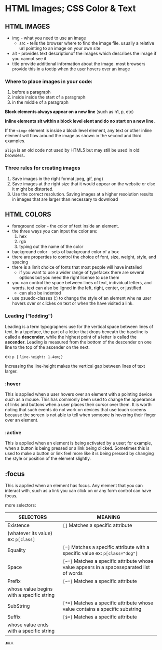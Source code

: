 # HTML Images; CSS Color & Text

## HTML IMAGES
- img - what you need to use an image
    - src - tells the browser where to find the image file. usually a relative url pointing to an image on your own site
- alt - provides text descriptionof the images which describes the image if you cannot see it 
- title provide additional information about the image. most browsers provide this in a tootip when the user hovers over an image 

### Where to place images in your code: 
1. before a paragraph
2. inside inside the start of a paragraph
3. in the middle of a paragraph

**Block elements always appear on a new line** (such as h1, p, etc)

**inline elements sit within a block level elent and do no start on a new line.**

If the ```<img>``` element is inside a block level element, any text or other inline element will flow around the image as shown in the second and third examples. 

```align``` is an old code not used by HTML5 but may still be used in old browsers. 

### Three rules for creating images
1. Save images in the right format jpeg, gif, png)
2. Save images at the right size  that it would appear on the website or else it might be distorted.
3. Use the correct resolution. Saving images at a higher resolution results in images that are larger than necessary to download

## HTML COLORS
- foreground color - the color of text inside an element.
- the three ways you can input the color are:
    1. hex
    2. rgb
    3. typing out the name of the color 
- background color - sets of background color of a box
- there are properties to control the choice of font, size, weight, style, and spacing
- there is a limit choice of fonts that most people will have installed 
    - if you want to use a wider range of typefacex there are several options but you need the right license to use them 
- you can control the space between lines of text, individual letters, and words. text can also be ligned in the left, right, center, or justified. 
    - can also be indented
- use psuedo-classes (:) to change the style of an element whe na user hovers over or clickes on text or when the have visited a link.

### Leading ("ledding") 
Leading is a term typographers use for the vertical space between lines of text. In a typeface, the part of a letter that drops beneath the baseline is called a **descender**, while the highest point of a letter is called the **ascender**. Leading is measured from the bottom of the descender on one line to the top of the ascender on the next.

ex: 
```p {```
```line-height: 1.4em;}```

Increasing the line-height makes the vertical gap between lines of text larger.

### :hover
This is applied when a user hovers over an element with a pointing device such as a mouse. This has commonly been used to change the appearance of links and buttons when a user places their cursor over them. It is worth noting that such events do not work on devices that use touch screens because the screen is not able to tell when someone is hovering their finger over an element.

### :active
This is applied when an element is being activated by a user; for example, when a button is being pressed or a link being clicked. Sometimes this is used to make a button or link feel more like it is being pressed by changing the style or position of the element slightly.

## :focus
This is applied when an element has focus. Any element that you can interact with, such as a link you can click on or any form control can have focus.

more selectors:

SELECTORS | MEANING
|--------------|-----------|
|Existence | ```[]``` Matches a specific attribute
(whatever its value) ex: ```p[class]```|
|Equality | ```[=]``` Matches a specific attribute with a specific value ex: ```p[class="dog"]```|
|Space | ```[~=]``` Matches a specific attribute whose value appears in a spaceseparated list of words|
|Prefix | ```[~=]``` Matches a specific attribute
whose value begins with a specific string |
|SubString | ```[*=]``` Matches a specific attribute whose value contains a specific substring |
|Suffix | ```[$=]``` Matches a specific attribute
whose value ends with a specific string |


[<===](README.md)